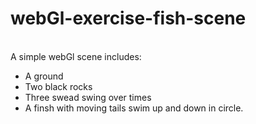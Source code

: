# webGl-exercise-fish-scene
<br>
A simple webGl scene includes:
<ul>
<li>A ground</li>
<li>Two black rocks</li>
<li>Three swead swing over times</li>
<li>A finsh with moving tails swim up and down in circle.</li>
</ul>
